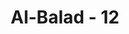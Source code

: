 ---
title: "Al-Balad - 12"
no: 12
arabic_no: ١٢
ayah: وَمَآ اَدْرٰىكَ مَا الْعَقَبَةُ ۗ
translation: "Dan tahukah kamu apakah jalan yang mendaki dan sukar itu?"
tafsir: "Allah bertanya kepada manusia untuk memotivasi mereka, \"Apakah jalan mendaki yang terjal itu?\" Artinya, pekerjaan-pekerjaan besar itu memang sulit dikerjakan tetapi harus diatasi."
---